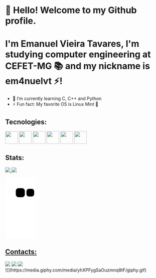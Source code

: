 # 👋 Hello! Welcome to my Github profile.
 
# I'm Emanuel Vieira Tavares, I'm studying computer engineering at CEFET-MG 📚 and my nickname is em4nuelvt ⚡!



- 🌱 I’m currently learning C, C++ and Python 
- ⚡ Fun fact: My favorite OS is Linux Mint 🌿

## Tecnologies:
<img src="https://cdn.jsdelivr.net/gh/devicons/devicon/icons/cplusplus/cplusplus-original.svg" width="40" height="40" /> <img src="https://cdn.jsdelivr.net/gh/devicons/devicon/icons/linux/linux-original.svg" width="40" height="40"/> <img src="https://cdn.jsdelivr.net/gh/devicons/devicon/icons/vscode/vscode-original.svg" width="40" height="40" /> <img src="https://cdn.jsdelivr.net/gh/devicons/devicon/icons/androidstudio/androidstudio-original.svg" width="40" height="40" /> <img src="https://cdn.jsdelivr.net/gh/devicons/devicon/icons/flutter/flutter-plain.svg" width="40" height="40" />
<img src="https://cdn.jsdelivr.net/gh/devicons/devicon/icons/python/python-original.svg"  width="40" height="40"  />





## Stats:
<div>
<a href="https://github.com/em4nuelvt">
<img height="180em" src="https://github-readme-stats.vercel.app/api/top-langs/?username=em4nuelvt&layout=compact&langs_count=7&theme=dracula"/>
<img height="180em" src="https://github-readme-stats.vercel.app/api?username=em4nuelvt&show_icons=true&theme=dracula&include_all_commits=true&count_private=true"/>
</div>


![Snake animation](https://github.com/em4nuelvt/em4nuelvt/blob/output/github-contribution-grid-snake.svg)

## Contacts:

<div>
<a href="https://instagram.com/emanuelvt" target="_blank"><img src="https://img.shields.io/badge/-Instagram-%23E4405F?style=for-the-badge&logo=instagram&logoColor=white" target="_blank"></a>
<a href="https://www.twitch.tv/emanuelvt" target="_blank"><img src="https://img.shields.io/badge/Twitch-9146FF?style=for-the-badge&logo=twitch&logoColor=white" target="_blank"></a>
<a href = "mailto:contato@emanuelvtcefet@gmail.com"><img src="https://img.shields.io/badge/Gmail-D14836?style=for-the-badge&logo=gmail&logoColor=white" target="_blank"></a>
 
</div>
![](https://media.giphy.com/media/yhXPFygSaOuzmnq8tF/giphy.gif)


